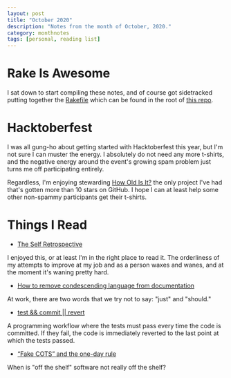 ```yaml
---
layout: post
title: "October 2020"
description: "Notes from the month of October, 2020."
category: monthnotes
tags: [personal, reading list]
---
```


# Rake Is Awesome

I sat down to start compiling these notes, and of course got sidetracked putting together the [Rakefile](https://github.com/ruby/rake) which can be found in the root of [this repo](https://github.com/jsrn/jsrn.github.io).

# Hacktoberfest

I was all gung-ho about getting started with Hacktoberfest this year, but I'm not sure I can muster the energy. I absolutely do not need any more t-shirts, and the negative energy around the event's growing spam problem just turns me off participating entirely.

Regardless, I'm enjoying stewarding [How Old Is It?](https://jsrn.net/howoldisit/) the only project I've had that's gotten more than 10 stars on GitHub. I hope I can at least help some other non-spammy participants get their t-shirts.

# Things I Read

* [The Self Retrospective](https://undevelopedbruce.com/2020/09/30/the-self-retrospective/)

I enjoyed this, or at least I'm in the right place to read it. The orderliness of my attempts to improve at my job and as a person waxes and wanes, and at the moment it's waning pretty hard.

* [How to remove condescending language from documentation](https://dev.to/meeshkan/how-to-remove-condescending-language-from-documentation-4a5p)

At work, there are two words that we try not to say: "just" and "should."

* [test && commit || revert](https://medium.com/@kentbeck_7670/test-commit-revert-870bbd756864)

A programming workflow where the tests must pass every time the code is committed. If they fail, the code is immediately reverted to the last point at which the tests passed.

* [“Fake COTS” and the one-day rule](https://sboots.ca/2020/09/16/fake-cots-and-the-one-day-rule/)

When is "off the shelf" software not really off the shelf?
